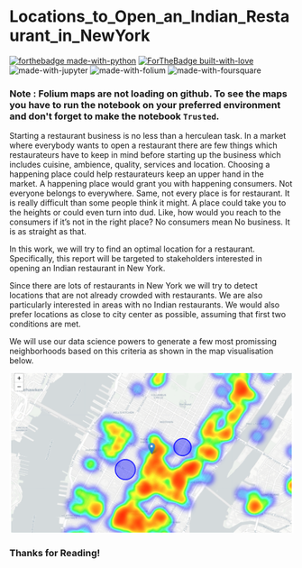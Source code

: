 # Locations_to_Open_an_Indian_Restaurant_in_NewYork

[![forthebadge made-with-python](http://ForTheBadge.com/images/badges/made-with-python.svg)](https://www.python.org/)
[![ForTheBadge built-with-love](http://ForTheBadge.com/images/badges/built-with-love.svg)](http://kambojtarun.pythonanywhere.com/)<br>
![made-with-jupyter](https://img.shields.io/badge/jupyter-6.0-ff7a05?style=for-the-badge&logo=Jupyter)
![made-with-folium](https://img.shields.io/badge/Folium-0.11-7fff3b?style=for-the-badge&logo=Leaflet)
![made-with-foursquare](https://img.shields.io/badge/Foursquare--F94877?style=for-the-badge&logo=Foursquare)

### Note : Folium maps are not loading on github. To see the maps you have to run the notebook on your preferred environment and don't forget to make the notebook `Trusted`.

Starting a restaurant business is no less than a herculean task. In a market where everybody wants to open a restaurant there are few things which restaurateurs have to keep in mind before starting up the business which includes cuisine, ambience, quality, services and location. Choosing a happening place could help restaurateurs keep an upper hand in the market. A happening place would grant you with happening consumers. Not everyone belongs to everywhere. Same, not every place is for restaurant. It is really difficult than some people think it might. A place could take you to the heights or could even turn into dud. Like, how would you reach to the consumers if it’s not in the right place? No consumers mean No business. It is as straight as that.

In this work, we will try to find an optimal location for a restaurant. Specifically, this report will be targeted to stakeholders interested in opening an Indian restaurant in New York.

Since there are lots of restaurants in New York we will try to detect locations that are not already crowded with restaurants. We are also particularly interested in areas with no Indian restaurants. We would also prefer locations as close to city center as possible, assuming that first two conditions are met.

We will use our data science powers to generate a few most promissing neighborhoods based on this criteria as shown in the map visualisation below.

![Image not found](Images/8.png)

### Thanks for Reading! 
